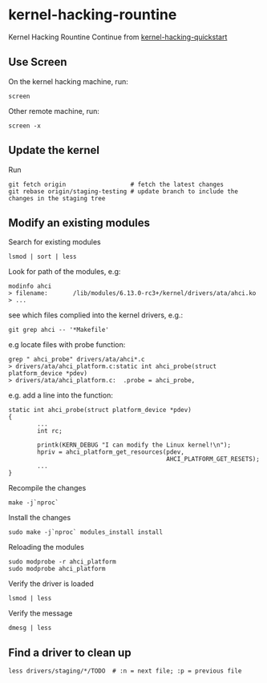 # kernel-hacking-rountine
Kernel Hacking Rountine
Continue from [kernel-hacking-quickstart](https://github.com/simonfongnt/kernel-hacking-quickstart)


## Use Screen
On the kernel hacking machine, run:
```
screen
```
Other remote machine, run:
```
screen -x
```

## Update the kernel
Run
```
git fetch origin                  # fetch the latest changes
git rebase origin/staging-testing # update branch to include the changes in the staging tree
```

## Modify an existing modules
Search for existing modules
```
lsmod | sort | less
```
Look for path of the modules, e.g:
```
modinfo ahci
> filename:       /lib/modules/6.13.0-rc3+/kernel/drivers/ata/ahci.ko
> ...
```
see which files complied into the kernel drivers, e.g.:
```
git grep ahci -- '*Makefile'
```
e.g locate files with probe function:
```
grep " ahci_probe" drivers/ata/ahci*.c
> drivers/ata/ahci_platform.c:static int ahci_probe(struct platform_device *pdev)
> drivers/ata/ahci_platform.c:	.probe = ahci_probe,
```
e.g. add a line into the function:
```
static int ahci_probe(struct platform_device *pdev)
{
        ...
        int rc;

        printk(KERN_DEBUG "I can modify the Linux kernel!\n");
        hpriv = ahci_platform_get_resources(pdev,
                                            AHCI_PLATFORM_GET_RESETS);
        ...
}
```
Recompile the changes
```
make -j`nproc`
```
Install the changes
```
sudo make -j`nproc` modules_install install
```
Reloading the modules
```
sudo modprobe -r ahci_platform
sudo modprobe ahci_platform
```
Verify the driver is loaded
```
lsmod | less
```
Verify the message
```
dmesg | less
```

## Find a driver to clean up
```
less drivers/staging/*/TODO  # :n = next file; :p = previous file
```

